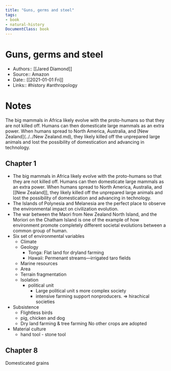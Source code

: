 ```yaml
---
title: "Guns, germs and steel"
tags:
- book
- natural-history
DocumentClass: book
---
```


# Guns, germs and steel
- Authors:: [[Jared Diamond]]
- Source:: Amazon
- Date:: [[2021-01-01 Fri]]
- Links:: #history #anthropology

# Notes
The big mammals in Africa likely evolve with the proto-humans so that they are not killed off. Humans can then domesticate large mammals as an extra power. When humans spread to North America, Australia, and [New Zealand](../../New Zealand.md), they likely killed off the unprepared large animals and lost the possibility of domestication and advancing in technology.
## Chapter 1
- The big mammals in Africa likely evolve with the proto-humans so that they are not killed off. Humans can then domesticate large mammals as an extra power. When humans spread to North America, Australia, and [[New Zealand]], they likely killed off the unprepared large animals and lost the possibility of domestication and advancing in technology.
- The Islands of Polynesia and  Melanesia are the perfect place to observe the environmental impact on civilization evolution.
- The war between the Maori from New Zealand North Island,  and the Moriori on the Chatham Island is one of the example of how environment promote completely different societal evolutions between a common group of human.
- Six set of environmental variables
    - Climate
    - Geology
        - Tonga: Flat land for dryland farming
        - Hawaii: Permenant streams―irrigated taro fields
    - Marine resources
    - Area
    - Terrain fragmentation
    - Isolation
        - political unit
            - Large political unit s more complex society
            - intensive farming support nonproducers. ⇒ hirachical societies
- Subsistence
    - Flightless birds
    - pig, chicken and dog
    - Dry land farming & tree farming No other crops are adopted
- Material culture
    - hand tool - stone tool
## Chapter 8
Domesticated grains

